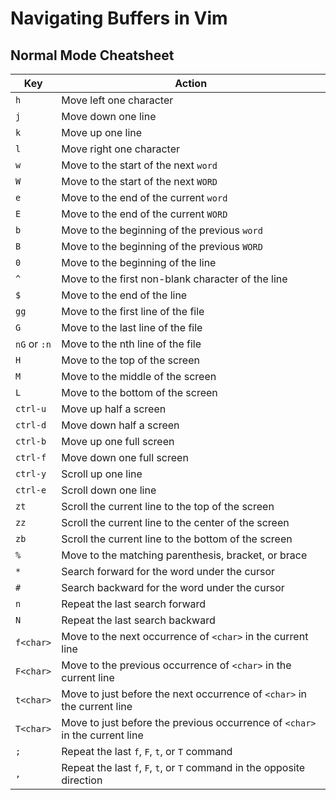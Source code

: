 

# Navigating Buffers in Vim


## Normal Mode Cheatsheet

| Key          | Action                                    |
|--------------|-------------------------------------------|
| `h`          | Move left one character                        |
| `j`          | Move down one line                             |
| `k`          | Move up one line                               |
| `l`          | Move right one character                       |
| `w`          | Move to the start of the next `word`           |
| `W`          | Move to the start of the next `WORD`           |
| `e`          | Move to the end of the current `word`          |
| `E`          | Move to the end of the current `WORD`          |
| `b`          | Move to the beginning of the previous `word`   |
| `B`          | Move to the beginning of the previous `WORD`   |
| `0`          | Move to the beginning of the line              |
| `^`          | Move to the first non-blank character of the line |
| `$`          | Move to the end of the line                |
| `gg`         | Move to the first line of the file         |
| `G`          | Move to the last line of the file          |
| `nG` or `:n` | Move to the nth line of the file           |
| `H`          | Move to the top of the screen              |
| `M`          | Move to the middle of the screen           |
| `L`          | Move to the bottom of the screen           |
| `ctrl-u`     | Move up half a screen                      |
| `ctrl-d`     | Move down half a screen                    |
| `ctrl-b`     | Move up one full screen                    |
| `ctrl-f`     | Move down one full screen                  |
| `ctrl-y`     | Scroll up one line                         |
| `ctrl-e`     | Scroll down one line                       |
| `zt`         | Scroll the current line to the top of the screen   |
| `zz`         | Scroll the current line to the center of the screen |
| `zb`         | Scroll the current line to the bottom of the screen |
| `%`          | Move to the matching parenthesis, bracket, or brace |
| `*`          | Search forward for the word under the cursor   |
| `#`          | Search backward for the word under the cursor  |
| `n`          | Repeat the last search forward             |
| `N`          | Repeat the last search backward            |
| `f<char>`    | Move to the next occurrence of `<char>` in the current line |
| `F<char>`    | Move to the previous occurrence of `<char>` in the current line |
| `t<char>`    | Move to just before the next occurrence of `<char>` in the current line |
| `T<char>`    | Move to just before the previous occurrence of `<char>` in the current line |
| `;`          | Repeat the last `f`, `F`, `t`, or `T` command  |
| `,`          | Repeat the last `f`, `F`, `t`, or `T` command in the opposite direction |

